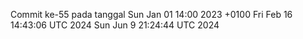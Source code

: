 Commit ke-55 pada tanggal Sun Jan 01 14:00 2023 +0100
Fri Feb 16 14:43:06 UTC 2024
Sun Jun  9 21:24:44 UTC 2024

